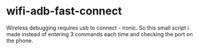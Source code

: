 # wifi-adb-fast-connect
Wireless debugging requires usb to connect - ironic. So this small script i made instead of entering 3 commands each time and checking the port on the phone.
